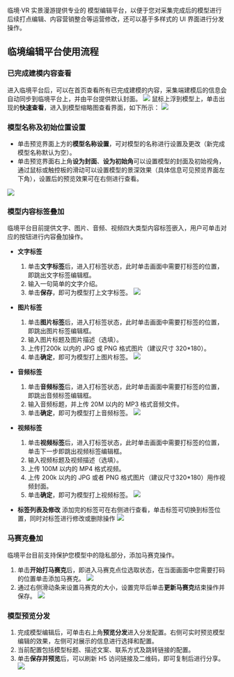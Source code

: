 临境·VR 实景漫游提供专业的 模型编辑平台，以便于您对采集完成后的模型进行后续打点编辑、内容营销整合等运营修改，还可以基于多样式的 UI 界面进行分发操作。


## 临境编辑平台使用流程

### 已完成建模内容查看
进入临境平台后，可以在首页查看所有已完成建模的内容，采集端建模后的信息会自动同步到临境平台上，并由平台提供默认封面。
![](https://qcloudimg.tencent-cloud.cn/raw/26a19b9f3dec6335198a5901e13963de.png)
鼠标上浮到模型上，单击出现的**快速查看**，进入到模型缩略图查看界面，如下所示：
![](https://qcloudimg.tencent-cloud.cn/raw/3789f84007c29d58d59f834e25c306dc.png)

### 模型名称及初始位置设置
- 单击预览界面上方的**模型名称设置**，可对模型的名称进行设置及更改（新完成模型名称默认为空）。
- 单击预览界面右上角**设为封面**、**设为初始角**可以设置模型的封面及初始视角，通过鼠标或触控板的滑动可以设置模型的景深效果（具体信息可见预览界面左下角），设置后的预览效果可在右侧进行查看。

![](https://qcloudimg.tencent-cloud.cn/raw/4b506fe5245add7e0fedf4ae976205be.png)

### 模型内容标签叠加
临境平台目前提供文字、图片、音频、视频四大类型内容标签嵌入，用户可单击对应的按钮进行内容叠加操作。
- **文字标签**[](id:txt)
	1. 单击**文字标签**后，进入打标签状态，此时单击画面中需要打标签的位置，即跳出文字标签编辑框。
	2. 输入一句简单的文字介绍。
	3. 单击**保存**，即可为模型打上文字标签。
  ![](https://qcloudimg.tencent-cloud.cn/raw/c7dba4d99e4a5df0d400eaf0f3ca00ef.png)

- **图片标签**[](id:picture)
	1. 单击**图片标签**后，进入打标签状态，此时单击画面中需要打标签的位置，即跳出图片标签编辑框。
	2. 输入图片标题及图片描述（选填）。
	3. 上传打200k 以内的 JPG 或 PNG 格式图片（建议尺寸 320*180）。
	4. 单击**确定**，即可为模型打上图片标签。
		![](https://qcloudimg.tencent-cloud.cn/raw/28ee9cc68f71d15b46051f10c2c0b71d.png)
		
- **音频标签**[](id:audio)
	1.  单击**音频标签**后，进入打标签状态，此时单击画面中需要打标签的位置，即跳出音频标签编辑框。
	2.  输入音频标题，并上传 20M 以内的 MP3 格式音频文件。
	3.  单击**确定**，即可为模型打上音频标签。
![](https://qcloudimg.tencent-cloud.cn/raw/1145055efb8c8bd59ab896a89678f6b4.png)

- **视频标签**[](id:video)
	1. 单击**视频标签**后，进入打标签状态，此时单击画面中需要打标签的位置，单击下一步即跳出视频标签编辑框。
	2. 输入视频标题及视频描述（选填）。
	3. 上传 100M 以内的 MP4 格式视频。
	4. 上传 200k 以内的 JPG 或者 PNG 格式图片（建议尺寸320*180）用作视频封面。
	5. 单击**确定**，即可为模型打上视频标签。
  ![](https://qcloudimg.tencent-cloud.cn/raw/1a89f178c1d4d196053fde8a86fd23b3.png)

- **标签列表及修改**
添加完的标签可在右侧进行查看，单击标签可切换到标签位置，同时对标签进行修改或删除操作
![](https://qcloudimg.tencent-cloud.cn/raw/df7d2051fdb8e46cd06d2244675aae51.png)

### 马赛克叠加
临境平台目前支持保护您模型中的隐私部分，添加马赛克操作。
1. 单击**开始打马赛克**后，即进入马赛克点位选取状态，在当面画面中您需要打码的位置单击添加马赛克。
![](https://qcloudimg.tencent-cloud.cn/raw/c2b334518a3c115c4f38bd44e7064bf8.png)
2. 通过右侧滑动条来设置马赛克的大小，设置完毕后单击**更新马赛克**结束操作并保存。
![](https://qcloudimg.tencent-cloud.cn/raw/bbafcbfda3704e1e0a4a88c4672394c4.png)

### 模型预览分发
1. 完成模型编辑后，可单击右上角**预览分发**进入分发配置。右侧可实时预览模型编辑的效果，左侧可对展示的信息进行选择和配置。
2. 当前配置包括模型标题、描述文案、联系方式及跳转链接的配置。
3. 单击**保存并预览**后，可以刷新 H5 访问链接及二维码，即可复制后进行分享。
![](https://qcloudimg.tencent-cloud.cn/raw/23f5c027b0b0faa78d2d76a256c7fc97.png)

